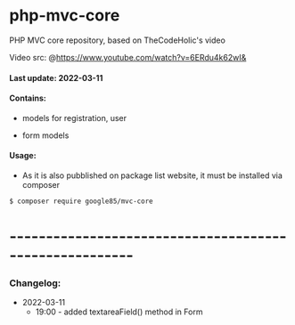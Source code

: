 # php-mvc-core
PHP MVC core repository, based on TheCodeHolic's video

Video src: @https://www.youtube.com/watch?v=6ERdu4k62wI&


#### Last update: 2022-03-11

#### Contains:

- models for registration, user

- form models

#### Usage:

 - As it is also pubblished on package list website, it must be installed via composer
 
 ```
 $ composer require google85/mvc-core
 ```


# -------------------------------------------------------

### Changelog:

- 2022-03-11
	- 19:00 - added textareaField() method in Form
 



